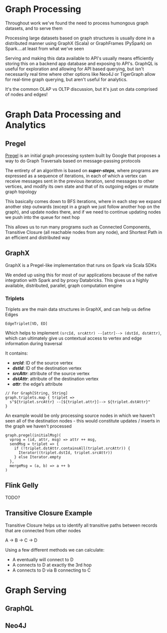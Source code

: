 # Graph Processing
Throughout work we've found the need to process humongous graph datasets, and to serve them

Processing large datasets based on graph structures is usually done in a distributed manner using GraphX (Scala) or GraphFrames (PySpark) on Spark....at least from what we've seen

Serving and making this data available to API's usually means efficiently storing this on a backend app database and exposing to API's. GraphQL is useful for exploration and allowing for API based querying, but isn't necessarily real time where other options like Neo4J or TigerGraph allow for real-time graph querying, but aren't useful for analytics.

It's the common OLAP vs OLTP discussion, but it's just on data comprised of nodes and edges!

# Graph Data Processing and Analytics

## Pregel
[Pregel](../z_arxiv_papers/Pregel%20MarkedUp.pdf) is an initial graph processing system built by Google that proposes a way to do Graph Traversals based on message-passing protocols

The entirety of an algorithm is based on ***super-steps***, where programs are expressed as a sequence of iterations, in each of which a vertex can receive messages sent in the previous iteration, send messages to other vertices, and modify its own state and that of its outgoing edges or mutate graph topology

This basically comes down to BFS iterations, where in each step we expand another step outwards (except in a graph we just follow another hop on the graph), and update nodes there, and if we need to continue updating nodes we push into the queue for next hop

This allows us to run many programs such as Connected Components, Transitive Closure (all reachable nodes from any node), and Shortest Path in an efficient and distributed way

## GraphX
GraphX is a Pregel-like implementation that runs on Spark via Scala SDKs

We ended up using this for most of our applications because of the native integration with Spark and by proxy Databricks. This gives us a highly available, distributed, parallel, graph computation engine

### Triplets
Triplets are the main data structures in GraphX, and can help us define Edges

`EdgeTriplet[VD, ED]`

Which helps to implement `(srcId, srcAttr) --[attr]--> (dstId, dstAttr)`, which can ultimately give us contextual access to vertex and edge information during traversal

It contains:
- ***srcId***: ID of the source vertex
- ***dstId***: ID of the destination vertex
- ***srcAttr***: attribute of the source vertex
- ***dstAttr***: attribute of the destination vertex
- ***attr***: the edge’s attribute

```
// For Graph[String, String]
graph.triplets.map { triplet =>
  s"${triplet.srcAttr} --[${triplet.attr}]--> ${triplet.dstAttr}"
}
```

An example would be only processing source nodes in which we haven't seen all of the destination nodes - this would constitute updates / inserts in the graph we haven't processed
```
graph.pregel(initialMsg)(
  vprog = (id, attr, msg) => attr ++ msg,
  sendMsg = triplet => {
    if (!triplet.dstAttr.containsAll(triplet.srcAttr)) {
      Iterator((triplet.dstId, triplet.srcAttr))
    } else Iterator.empty
  },
  mergeMsg = (a, b) => a ++ b
)
```

## Flink Gelly
TODO?

## Transitive Closure Example
Transitive Closure helps us to identify all transitive paths between records that are connected from other nodes

A &rarr; B &rarr; C &rarr; D

Using a few different methods we can calculate:
- A eventually will connect to D
- A connects to D at exactly the 3rd hop
- A connects to D via B connecting to C

# Graph Serving

## GraphQL

## Neo4J